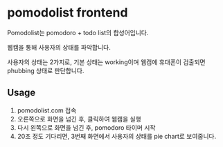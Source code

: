 # pomodolist frontend
Pomodolist는 pomodoro + todo list의 합성어입니다.

웹캠을 통해 사용자의 상태를 파악합니다.

사용자의 상태는 2가지로, 기본 상태는 working이며 웹캠에 휴대폰이 검출되면 phubbing 상태로 판단합니다.

## Usage
1. pomodolist.com 접속
2. 오른쪽으로 화면을 넘긴 후, 클릭하여 웹캠을 실행
3. 다시 왼쪽으로 화면을 넘긴 후, pomodoro 타이머 시작
4. 20초 정도 기다리면, 3번째 화면에서 사용자의 상태를 pie chart로 보여줍니다.

